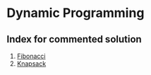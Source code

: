 # Dynamic Programming

## Index for commented solution
1. [Fibonacci](./CNU_week13_prob1_Fibonacci.cpp)
2. [Knapsack](./A12865_Knapsack.cpp)
